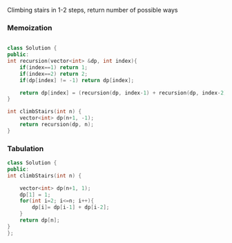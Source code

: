 Climbing stairs in 1-2 steps, return number of possible ways
### Memoization
```cpp

class Solution {
public:
int recursion(vector<int> &dp, int index){
	if(index==1) return 1;
	if(index==2) return 2;
	if(dp[index] != -1) return dp[index];

	return dp[index] = (recursion(dp, index-1) + recursion(dp, index-2));
}

int climbStairs(int n) {
	vector<int> dp(n+1, -1);
	return recursion(dp, n);
}
```
### Tabulation
```cpp
class Solution {
public:
int climbStairs(int n) {

	vector<int> dp(n+1, 1);
	dp[1] = 1;
	for(int i=2; i<=n; i++){
		dp[i]= dp[i-1] + dp[i-2];
	}
	return dp[n];
}
};
```


